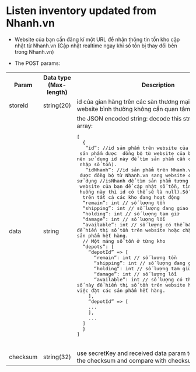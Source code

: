 # Listen inventory updated from Nhanh.vn
- Website của bạn cần đăng kí một URL để nhận thông tin tồn kho cập nhật từ Nhanh.vn (Cập nhật realtime ngay khi số tồn bị thay đổi bên trong Nhanh.vn)

- The POST params:

<table>
  <tr>
    <th>Param</th>
    <th>Data type (Max-length)</th>
    <th>Description</th>
  </tr>
  <tr>
    <td>storeId</td>
    <td>string(20)</td> 
    <td>id của gian hàng trên các sàn thương mại điện tử
    (các website bình thường không cần quan tâm đến tham số này)</td>
  </tr>
   <tr>
    <td>data</td>
    <td>string</td>
    <td>
       the JSON encoded string: decode this string to get an array:
      <pre lang="php">
[         
  {
   “id”: //id sản phẩm trên website của bạn (Nếu<br> sản phẩm được  đồng bộ từ website của bạn sang Nhanh.vn,<br>nên sử dụng id này để tìm sản phẩm cần cần <br> nhập số tồn).
   “idNhanh”: //id sản phẩm trên Nhanh.vn (Nếu sản phẩm <br> được đồng bộ từ Nhanh.vn sang website của bạn,<br>sử dụng //isNhanh để tìm sản phẩm tương ứng trên<br> website của bạn để cập nhật số tồn, tình<br> huống này thì id có thể sẽ là null).Số tổng tồn<br>  trên tất cả các kho đang hoạt động
  “remain”: int // số lượng tồn
  “shipping”: int // số lượng đang giao hàng
  “holding”: int // số lượng tạm giữ
  “damage”: int // số lượng lỗi
  “available”: int // số lượng có thể bán, sử dụng số này
để hiển thị số tồn trên website hoặc chặn việc đặt các
sản phẩm hết hàng.
  // Một mảng số tồn ở từng kho
  “depots”: [
    “depotId” => [
      “remain”: int // số lượng tồn
      “shipping”: int // số lượng đang giao hàng
      “holding”: int // số lượng tạm giữ
      “damage”: int // số lượng lỗi
      “available”: int // số lượng có thể bán, sử dụng <br>số này để hiển thị số tồn trên website hoặc chặn <br>việc đặt các sản phẩm hết hàng.
    ],
    “depotId” => [
    ...
    ],
    ...
  ]
  }
]
      </pre>
    </td>
  </tr>
   <tr>
    <td>checksum</td>
    <td>string(32)</td>
    <td>use secretKey and received data param to create<br> the checksum and compare with checksum param.</td>
  </tr>
  
</table>
